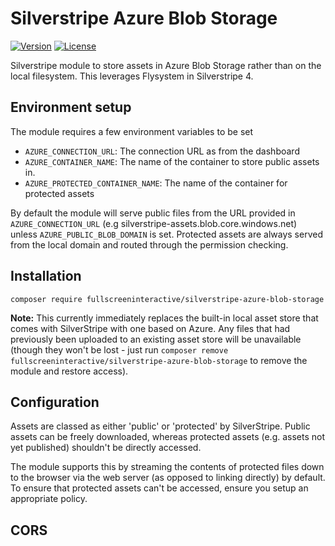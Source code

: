 # Silverstripe Azure Blob Storage

[![Version](http://img.shields.io/packagist/v/fullscreeninteractive/silverstripe-azure-blob-storage.svg?style=flat-square)](https://packagist.org/packages/fullscreeninteractive/silverstripe-azure-blob-storage)
[![License](http://img.shields.io/packagist/l/fullscreeninteractive/silverstripe-azure-blob-storage.svg?style=flat-square)](LICENSE)

Silverstripe module to store assets in Azure Blob Storage rather than on the
local filesystem. This leverages Flysystem in Silverstripe 4.

## Environment setup

The module requires a few environment variables to be set

* `AZURE_CONNECTION_URL`: The connection URL as from the dashboard
* `AZURE_CONTAINER_NAME`: The name of the container to store public assets in.
* `AZURE_PROTECTED_CONTAINER_NAME`: The name of the container for protected
assets

By default the module will serve public files from the URL provided in
`AZURE_CONNECTION_URL` (e.g silverstripe-assets.blob.core.windows.net) unless
 `AZURE_PUBLIC_BLOB_DOMAIN` is set. Protected assets are always served from the
 local domain and routed through the permission checking.

## Installation

```
composer require fullscreeninteractive/silverstripe-azure-blob-storage
```

**Note:** This currently immediately replaces the built-in local asset store that comes with
SilverStripe with one based on Azure. Any files that had previously been uploaded to an existing
asset store will be unavailable (though they won't be lost - just run `composer remove
fullscreeninteractive/silverstripe-azure-blob-storage` to remove the module and restore access).

## Configuration

Assets are classed as either 'public' or 'protected' by SilverStripe. Public assets can be
freely downloaded, whereas protected assets (e.g. assets not yet published) shouldn't be
directly accessed.

The module supports this by streaming the contents of protected files down to the browser
via the web server (as opposed to linking directly) by default. To ensure that
protected assets can't be accessed, ensure you setup an appropriate policy.

## CORS

